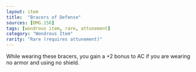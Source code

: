 ```yaml
---
layout: item
title:  "Bracers of Defense"
sources: [DMG.156]
tags: [wondrous item, rare, attunement]
category: "Wondrous Item"
rarity: "Rare (requires attunement)"
---
```


While wearing these bracers, you gain a +2 bonus to AC if you are wearing no armor and using no shield.